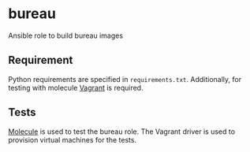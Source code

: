 # bureau

Ansible role to build bureau images

## Requirement

Python requirements are specified in `requirements.txt`.
Additionally, for testing with molecule [Vagrant](https://www.vagrantup.com/) is required.

## Tests

[Molecule](https://molecule.readthedocs.io/en/latest/index.html) is used to test the bureau role.
The Vagrant driver is used to provision virtual machines for the tests.
